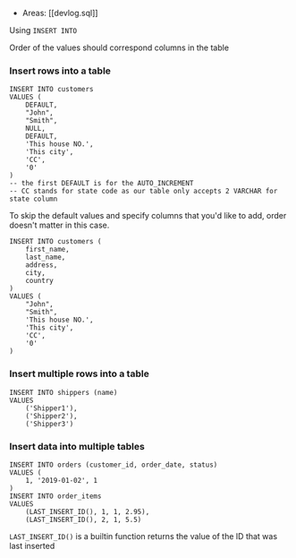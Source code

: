 
- Areas: [[devlog.sql]]

Using `INSERT INTO`

Order of the values should correspond columns in the table

### Insert rows into a table

    INSERT INTO customers
    VALUES (
        DEFAULT,
        "John",
        "Smith",
        NULL,
        DEFAULT,
        'This house NO.',
        'This city',
        'CC',
        '0'
    )
    -- the first DEFAULT is for the AUTO_INCREMENT
    -- CC stands for state code as our table only accepts 2 VARCHAR for state column

To skip the default values and specify columns that you'd like to add, order doesn't matter in this case.

    INSERT INTO customers (
        first_name,
        last_name,
        address,
        city,
        country
    )
    VALUES (
        "John",
        "Smith",
        'This house NO.',
        'This city',
        'CC',
        '0'
    )

### Insert multiple rows into a table

    INSERT INTO shippers (name)
    VALUES
        ('Shipper1'),
        ('Shipper2'),
        ('Shipper3')

### Insert data into multiple tables

    INSERT INTO orders (customer_id, order_date, status)
    VALUES (
        1, '2019-01-02', 1
    )
    INSERT INTO order_items
    VALUES
        (LAST_INSERT_ID(), 1, 1, 2.95),
        (LAST_INSERT_ID(), 2, 1, 5.5)

`LAST_INSERT_ID()` is a builtin function returns the value of the ID that was last inserted
